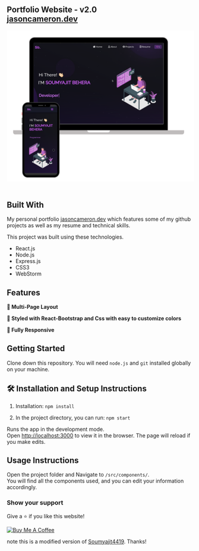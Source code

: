 <h2>
  Portfolio Website - v2.0<br/>
  <a href="https://jasoncameron.dev/" target="_blank">  jasoncameron.dev</a>
</h2>
<div>
  <img alt="Demo" src="./Images/readme-img1.png" />
</div>

<br/>

## Built With

My personal portfolio <a href="https://jasoncameron.dev/" target="_blank">jasoncameron.dev</a> which features some of my github projects as well as my resume and technical skills.<br/>

This project was built using these technologies.

- React.js
- Node.js
- Express.js
- CSS3
- WebStorm

## Features

**📖 Multi-Page Layout**

**🎨 Styled with React-Bootstrap and Css with easy to customize colors**

**📱 Fully Responsive**

## Getting Started

Clone down this repository. You will need `node.js` and `git` installed globally on your machine.

## 🛠 Installation and Setup Instructions

1. Installation: `npm install`

2. In the project directory, you can run: `npm start`

Runs the app in the development mode.\
Open [http://localhost:3000](http://localhost:3000) to view it in the browser.
The page will reload if you make edits.

## Usage Instructions

Open the project folder and Navigate to `/src/components/`. <br/>
You will find all the components used, and you can edit your information accordingly.

### Show your support

Give a ⭐ if you like this website!

<a href="https://www.buymeacoffee.com/JasonLovesDoggo" target="_blank"><img src="https://cdn.buymeacoffee.com/buttons/v2/default-blue.png" alt="Buy Me A Coffee" height= "60px" width= "217px" ></a>


note this is a modified version of [Soumyajit4419](https://github.com/soumyajit4419/Portfolio). Thanks!
